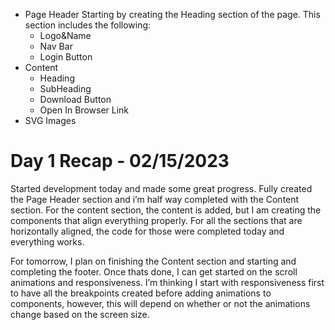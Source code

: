 -   Page Header
    Starting by creating the Heading section of the page. This section includes the following:
    -   Logo&Name
    -   Nav Bar
    -   Login Button
-   Content
    -   Heading
    -   SubHeading
    -   Download Button
    -   Open In Browser Link
-   SVG Images

# Day 1 Recap - 02/15/2023

Started development today and made some great progress. Fully created the Page Header section and i’m half way completed with the Content section. For the content section, the content is added, but I am creating the components that align everything properly. For all the sections that are horizontally aligned, the code for those were completed today and everything works.

For tomorrow, I plan on finishing the Content section and starting and completing the footer. Once thats done, I can get started on the scroll animations and responsiveness. I’m thinking I start with responsiveness first to have all the breakpoints created before adding animations to components, however, this will depend on whether or not the animations change based on the screen size.
